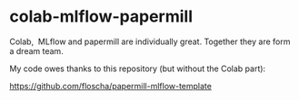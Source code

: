 # colab-mlflow-papermill
Colab,  MLflow and papermill are individually great. Together they are form a dream team.

My code owes thanks to this repository (but without the Colab part):

https://github.com/floscha/papermill-mlflow-template